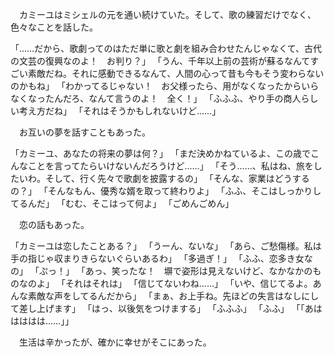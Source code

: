 　カミーユはミシェルの元を通い続けていた。そして、歌の練習だけでなく、色々なことを話した。

「……だから、歌劇ってのはただ単に歌と劇を組み合わせたんじゃなくて、古代の文芸の復興なのよ！　お判り？」
「うん、千年以上前の芸術が蘇るなんてすごい素敵だね。それに感動できるなんて、人間の心って昔も今もそう変わらないのかもね」
「わかってるじゃない！　お父様ったら、用がなくなったからいらなくなったんだろ、なんて言うのよ！　全く！」
「ふふふ、やり手の商人らしい考え方だね」
「それはそうかもしれないけど……」

　お互いの夢を話すこともあった。

「カミーユ、あなたの将来の夢は何？」
「まだ決めかねているよ、この歳でこんなことを言ってたらいけないんだろうけど……」
「そう……、私はね、旅をしたいわ。そして、行く先々で歌劇を披露するの」
「そんな、家業はどうするの？」
「そんなもん、優秀な婿を取って終わりよ」
「ふふ、そこはしっかりしてるんだ」
「むむ、そこはって何よ」
「ごめんごめん」

　恋の話もあった。

「カミーユは恋したことある？」
「うーん、ないな」
「あら、ご愁傷様。私は手の指じゃ収まりきらないぐらいあるわ」
「多過ぎ！」
「ふふ、恋多き女なの」
「ぷっ！」
「あっ、笑ったな！　塀で姿形は見えないけど、なかなかのものなのよ」
「それはそれは」
「信じてないわね……」
「いや、信じてるよ。あんな素敵な声をしてるんだから」
「まぁ、お上手ね。先ほどの失言はなしにして差し上げます」
「はっ、以後気をつけまする」
「ふふふ」
「ふふ」
「「あははははは……」」

　生活は辛かったが、確かに幸せがそこにあった。
